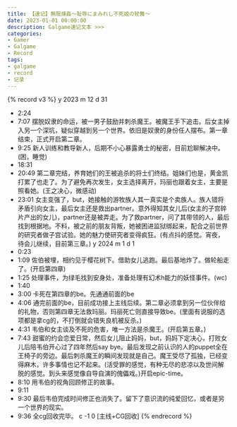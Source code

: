 ```yaml
---
title: 【速记】無限煉姦～耻辱にまみれし不死姬の轮舞～
date: 2023-01-01 00:00:00
description: Galgame速记文本 >>> 
categories:
- Gamer
- Galgame
- Record
tags:
- galgame
- record
- 记录
---
```


{% record v3 %}
y 2023
m 12
d 31
- 2:24
- 7:07
摆脱奴隶的命运，被一男子鼓励并刺杀魔王。被魔王手下追击。后女主掉入另一个深坑，疑似穿越到另一个世界。依旧是奴隶的身份任人摆布。第一章结束，正式开启第二章。
- 9:25
新人训练和教导新人，后期不小心暴露勇士的秘密，目前尬聊解决中。(困，睡觉)
- 18:31
- 20:49
第二章完结，养育她们的王被追杀的将士们终结。姐妹们也是，黄金凯打累了也走了。为了避免再次发生，女主选择离开，玛丽也跟着女主，主要是照看她。(王之决心，微感动)
- 23:01
女主变强了，but，她接触的游牧族人其一真实是个卖族人。族人错将矛盾引向女主，最后女主还是救出partner。意外得知其女儿后(女主的子宫碎片产出的女儿)，partner还是被弄走。为了救partner，问了其带领的人，最后找到根据地。不料，被之前的朋友背叛，她被困进监狱绑起来，配合之前世界的研究者做子宫试验。她的魅力使研究者变得疯狂。(有点抖的感觉。宵夜，待会儿继续，目前第三章。)
y 2024
m 1
d 1
- 0:23
- 1:09
佐伯被埋，相约见于樱花树下。借助女儿逃跑。最后基地炸了。做轮船走了。(开启第四章)
- 1:25
处理事件，为绿毛找到安身处，准备处理有幻术h能力的妖怪事件。(wc)
- 1:40
- 3:00
卡死在第四章的be。先通通前面的be
- 4:06
通完前面的be，目前成功接上主线后续。第二章必须拿到另一位伙伴给的礼物，否则第四章无法救玛丽。玛丽死亡则直接导致be。(里面有说服的选项都是拿cg的，不打倒就会错失良机被反杀。)
- 4:31
韦伯和女主谈及不死的危害，唯一方法是杀魔王。(开启第五章。)
- 7:43
甜蜜的约会恋爱日常，然后女儿阻止妈妈，but，妈妈下定决心，打败女儿后陪韦伯开心过了四年然后say bye。最后发现之前认识的人的puppet全在王椅子的旁边。最后刺杀魔王的瞬间发现就是自己。魔王受尽了孤独，已经变得麻木，许多事情也记不起来。(活受罪的感觉，有种无尽的悲凉以及世间解脱的感觉。到头来感觉像自导自演的傀儡戏。)开启epic-time。
- 8:10
用韦伯的视角回顾修正的故事。
- 9:11
- 9:30
最后韦伯完成时间修正也消失了。留下了意识流的纯爱回忆，或者是另一个世界的现实。
- 9:36
全cg回收完毕。
c -1 0 [主线+CG回收]
{% endrecord %}